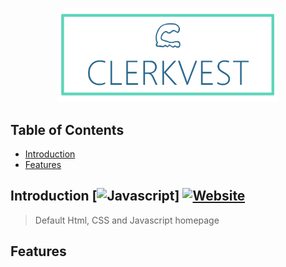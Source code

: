 <p align="center">
  <a href="https://github.com/clerkvest">
    <img alt="Clerkvest" title="Clerkvest" src=".github/images/Clerkvest_Github_Readme.png" width="350">
  </a>
  <br>
</p>

## Table of Contents

- [Introduction](#introduction)
- [Features](#features)

## Introduction [![Javascript](https://img.shields.io/badge/Angular-8-Red?logo=javascript&logoColor=White)] [![Website](https://img.shields.io/website?down_color=red&down_message=down&up_color=green&up_message=up&url=http%3A%2F%2Fclerkvest.com%2F)](http://clerkvest.com/) 
> Default Html, CSS and Javascript homepage

## Features
